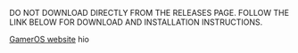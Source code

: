 DO NOT DOWNLOAD DIRECTLY FROM THE RELEASES PAGE. FOLLOW THE LINK BELOW FOR DOWNLOAD AND INSTALLATION INSTRUCTIONS.

[GamerOS website](https://gamer-os.github.io)
hio

